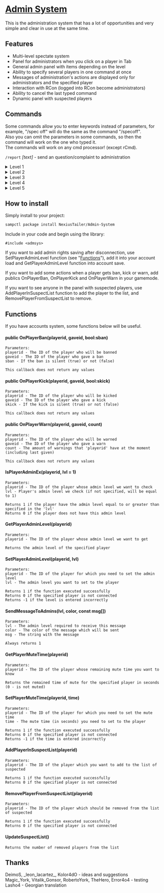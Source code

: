 # [Admin System](https://pawno.su/showthread.php?t=113051)

This is the administration system that has a lot of opportunities and very simple and clear in use at the same time.

## Features
* Multi-level spectate system
* Panel for administrators when you click on a player in Tab
* General admin panel with items depending on the level
* Ability to specify several players in one command at once
* Messages of administration's actions are displayed only for administrators and the specified player
* Interaction with RCon (logged into RCon become administrators)
* Ability to cancel the last typed command
* Dynamic panel with suspected players

## Commands
Some commands allow you to enter keywords instead of parameters, for example, "/spec off" will do the same as the command "/specoff".  
Also you can omit the parameters in some commands, so then the command will work on the one who typed it.  
The commands will work on any cmd processor! (except rCmd).

`/report` *[text]* - send an question/complaint to administration

<details>
  <summary>Level 1</summary>

  `/achat` *[text]* - Admin chat  
  `/ahelp` - Help with admin commands  
  `/showstats` *[id]* - Show player's statistics  
  `/answer` *[id]* *[text]* - Respond on player's report  
  `/apanel` - Admin panel with all available commands  
  `/admins` - List of administrators online  
  `/eject` *[id]* - Remove player from vehicle
</details>

<details>
  <summary>Level 2</summary>

  `/spec` *[id]* - Start spectate player  
  `/spawnveh` *[vehicle id]* - Teleport vehicle to respawn  
  `/(un)mute` *[id]* *[time]* *[reason]* - Mute/unmute player  
  `/asay` *[text]* - Message: `Administrator: [text]`  
  `/warn` *[id]* *[reason]* - Give warn to player  
  `/kick` [id] *[reason]* - Kick player from the server  
  `/(un)freeze` *[id]* - Freeze/unfreeze player  
  `/slap` *[id]* *[reason]* - Slap player  
  `/goto` *[id]* - Teleport to player
</details>

<details>
  <summary>Level 3</summary>

  `/suspectlist` - List of suspected players  
  `/gethere` *[id]* - Teleport player to yourself  
  `/gotoveh` *[vehicle id]* - Teleport to vehicle  
  `/gotopos` *[x]* *[y]* *[z]* - Teleport to position  
  `/ban` *[id]* *[reason]*- Ban player's account  
  `/gmtest` *[id]* - Check for infinite health  
  `/spawn` *[id]* - Teleport player to respawn  
  `/unwarn` *[id]* - Remove warn from player  
  `/banip` *[IP]* - Block IP address  
  `/cc` - Clear chat
</details>

<details>
  <summary>Level 4</summary>

  `/sethealth` *[id]* *[health]* - Set health to player  
  `/setarmour` *[id]* *[armour]* - Set armour to player  
  `/setmoney` *[id]* *[money]* - Set money to player  
  `/givemoney` *[id]* *[money]* - Give money to player  
  `/setscore` *[id]* *[score]* - Set score to player  
  `/setskin` *[id]* *[skin id]* - Set skin to player  
  `/setint` *[id]* *[interior]* - Set interior to player  
  `/setvw` *[id]* *[number]* - Set virtual world to player  
  `/giveweapon` *[id]* *[weapon]* *[ammo]* - Give weapon to player  
  `/repairveh` *[vehicle id]* - Repair vehicle  
  `/unbanip` *[IP]* - Unblock IP address
</details>

<details>
  <summary>Level 5</summary>

  `/getall` - Teleport all to yourself  
  `/setweather` *[number]* - Set weather  
  `/settime` *[hour]* - Set time of day  
  `/destroyveh` *[vehicle id]* - Destroy vehicle  
  `/veh` *[vehicle id]* *[color 1]* *[color 2]* - Create vehicle  
  `/sban` *[id]* - Silent ban  
  `/skick` *[id]* - Silent kick
</details>

## How to install
Simply install to your project:
```bash
sampctl package install NexiusTailer/Admin-System
```

Include in your code and begin using the library:
```pawn
#include <admsys>
```

If you want to add admin rights saving after disconnection, use SetPlayerAdminLevel function (see "[Functions](README.md#functions)"), add it into your account load and GetPlayerAdminLevel function into account save.

If you want to add some actions when a player gets ban, kick or warn, add publics OnPlayerBan, OnPlayerKick and OnPlayerWarn in your gamemode.

If you want to see anyone in the panel with suspected players, use AddPlayerInSuspectList function to add the player to the list, and RemovePlayerFromSuspectList to remove.

## Functions
If you have accounts system, some functions below will be useful.

#### public OnPlayerBan(playerid, gaveid, bool:sban)
```
Parameters:
playerid - The ID of the player who will be banned
gaveid - The ID of the player who gave a ban
sban - If the ban is silent (true) or not (false)
```
```
This callback does not return any values
```

#### public OnPlayerKick(playerid, gaveid, bool:skick)
```
Parameters:
playerid - The ID of the player who will be kicked
gaveid - The ID of the player who gave a kick
skick - If the kick is silent (true) or not (false)
```
```
This callback does not return any values
```

#### public OnPlayerWarn(playerid, gaveid, count)
```
Parameters:
playerid - The ID of the player who will be warned
gaveid - The ID of the player who gave a warn
count - The amount of warnings that 'playerid' have at the moment (including last given)
```
```
This callback does not return any values
```

#### IsPlayerAdminEx(playerid, lvl = 1)
```
Parameters:
playerid - The ID of the player whose admin level we want to check
lvl - Player's admin level we check (if not specified, will be equal to 1)
```
```
Returns 1 if the player have the admin level equal to or greater than specified in the 'lvl'
Returns 0 if the player does not have this admin level
```

#### GetPlayerAdminLevel(playerid)
```
Parameters:
playerid - The ID of the player whose admin level we want to get
```
```
Returns the admin level of the specified player
```

#### SetPlayerAdminLevel(playerid, lvl)
```
Parameters:
playerid - The ID of the player for which you need to set the admin level
lvl - The admin level you want to set to the player
```
```
Returns 1 if the function executed successfully
Returns 0 if the specified player is not connected
Returns -1 if the level is entered incorrectly
```

#### SendMessageToAdmins(lvl, color, const msg[])
```
Parameters:
lvl - The admin level required to receive this message
color - The color of the message which will be sent
msg - The string with the message
```
```
Always returns 1
```

#### GetPlayerMuteTime(playerid)
```
Parameters:
playerid - The ID of the player whose remaining mute time you want to know
```
```
Returns the remained time of mute for the specified player in seconds (0 - is not muted)
```

#### SetPlayerMuteTime(playerid, time)
```
Parameters:
playerid - The ID of the player for which you need to set the mute time
time - The mute time (in seconds) you need to set to the player
```
```
Returns 1 if the function executed successfully
Returns 0 if the specified player is not connected
Returns -1 if the time is entered incorrectly
```

#### AddPlayerInSuspectList(playerid)
```
Parameters:
playerid - The ID of the player which you want to add to the list of suspected
```
```
Returns 1 if the function executed successfully
Returns 0 if the specified player is not connected
```

#### RemovePlayerFromSuspectList(playerid)
```
Parameters:
playerid - The ID of the player which should be removed from the list of suspected
```
```
Returns 1 if the function executed successfully
Returns 0 if the specified player is not connected
```

#### UpdateSuspectList()
```
Returns the number of removed players from the list
```

## Thanks
DeimoS, \_leon_lacartez_, Kolor4dO - ideas and suggestions  
Magic_York, Vitalik_Gonsor, RobertoYork, TheHero, Error4o4 - testing  
Lasho4 - Georgian translation
